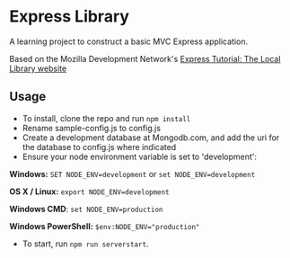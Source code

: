 # Express Library

A learning project to construct a basic MVC Express application.

Based on the Mozilla Development Network's [Express Tutorial: The Local Library website](https://developer.mozilla.org/en-US/docs/Learn/Server-side/Express_Nodejs/Tutorial_local_library_website) 

## Usage
* To install, clone the repo and run `npm install`
* Rename sample-config.js to config.js
* Create a development database at Mongodb.com, and add the uri for the database to config.js where indicated
* Ensure your node environment variable is set to 'development':

__Windows:__
`SET NODE_ENV=development`
or
`set NODE_ENV=development`

__OS X / Linux:__
`export NODE_ENV=development`

__Windows CMD__:
`set NODE_ENV=production`

__Windows PowerShell:__
`$env:NODE_ENV="production"`

* To start, run `npm run serverstart`.

